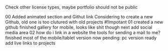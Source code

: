 Check other license types, maybe portfolio should not be public

00
Added animated section and Githut link
Considering to create a new Github, old one is too clutured with old projects #!Impotant
01
created a new github
finished gallery for mobile, looks like shit though
next add social media area
02
how do i link in a website the tools for sending a mail to me?
finished most of the mobile/tablet version
now pending:
pc version ready
add live links to projects
